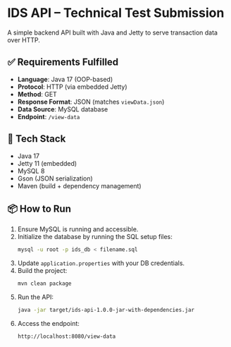 # IDS API – Technical Test Submission

A simple backend API built with Java and Jetty to serve transaction data over HTTP.

## ✅ Requirements Fulfilled

- **Language**: Java 17 (OOP-based)
- **Protocol**: HTTP (via embedded Jetty)
- **Method**: GET
- **Response Format**: JSON (matches `viewData.json`)
- **Data Source**: MySQL database
- **Endpoint**: `/view-data`

## 🔧 Tech Stack

- Java 17
- Jetty 11 (embedded)
- MySQL 8
- Gson (JSON serialization)
- Maven (build + dependency management)

## 📦 How to Run

1. Ensure MySQL is running and accessible.
2. Initialize the database by running the SQL setup files:
    ```bash
    mysql -u root -p ids_db < filename.sql
3. Update `application.properties` with your DB credentials.
4. Build the project:
   ```bash
   mvn clean package
5. Run the API:
    ```bash
    java -jar target/ids-api-1.0.0-jar-with-dependencies.jar
6. Access the endpoint:
    ```bash
    http://localhost:8080/view-data
